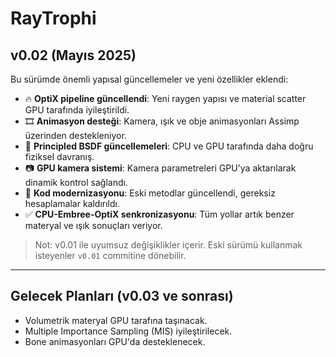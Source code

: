 # RayTrophi

## v0.02 (Mayıs 2025)

Bu sürümde önemli yapısal güncellemeler ve yeni özellikler eklendi:

- 🔥 **OptiX pipeline güncellendi**: Yeni raygen yapısı ve material scatter GPU tarafında iyileştirildi.
- 🎞 **Animasyon desteği**: Kamera, ışık ve obje animasyonları Assimp üzerinden destekleniyor.
- 🧠 **Principled BSDF güncellemeleri**: CPU ve GPU tarafında daha doğru fiziksel davranış.
- 📷 **GPU kamera sistemi**: Kamera parametreleri GPU'ya aktarılarak dinamik kontrol sağlandı.
- 🧹 **Kod modernizasyonu**: Eski metodlar güncellendi, gereksiz hesaplamalar kaldırıldı.
- ✅ **CPU-Embree-OptiX senkronizasyonu**: Tüm yollar artık benzer materyal ve ışık sonuçları veriyor.

> Not: v0.01 ile uyumsuz değişiklikler içerir. Eski sürümü kullanmak isteyenler `v0.01` commitine dönebilir.

---

## Gelecek Planları (v0.03 ve sonrası)
- Volumetrik materyal GPU tarafına taşınacak.
- Multiple Importance Sampling (MIS) iyileştirilecek.
- Bone animasyonları GPU'da desteklenecek.
